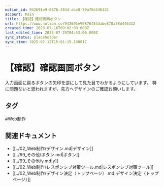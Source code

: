```yaml
---
notion_id: 942691e9-0876-484d-abe8-70a78d446332
account: Main
title: 【確認】確認画面ボタン
url: https://www.notion.so/942691e90876484dabe870a78d446332
created_time: 2023-07-16T09:02:00.000Z
last_edited_time: 2023-07-25T04:53:00.000Z
sync_status: placeholder
sync_time: 2025-07-12T15:01:15.100017
---
```

# 【確認】確認画面ボタン

入力画面に戻るボタンの矢印を逆にして見た目でわかるようにしています。
特に問題ないと思われますが、先方へデザインのご確認お願いします。

## タグ

#Web制作 

## 関連ドキュメント

- [[../02_Web制作/デザイン.md|デザイン]]
- [[../99_その他/ボタン.md|ボタン]]
- [[../99_その他/y.md|y]]
- [[../02_Web制作/レスポンシブ対策ツール.md|レスポンシブ対策ツール]]
- [[../02_Web制作/デザイン決定（トップページ）.md|デザイン決定（トップページ）]]
